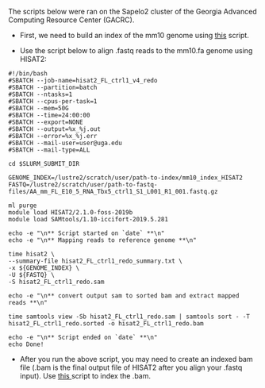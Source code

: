 
The scripts below were ran on the Sapelo2 cluster of the Georgia Advanced Computing Resource Center (GACRC).

 - First, we need to build an index of the mm10 genome using [this](https://github.com/gene-drive/Tbx5-forelimb-genital/blob/main/Scripts/HISAT2/HISAT2_build_index_mm10.sh) script.

 - Use the script below to align .fastq reads to the mm10.fa genome using HISAT2:

```
#!/bin/bash
#SBATCH --job-name=hisat2_FL_ctrl1_v4_redo
#SBATCH --partition=batch
#SBATCH --ntasks=1
#SBATCH --cpus-per-task=1
#SBATCH --mem=50G
#SBATCH --time=24:00:00
#SBATCH --export=NONE
#SBATCH --output=%x_%j.out
#SBATCH --error=%x_%j.err
#SBATCH --mail-user=user@uga.edu 
#SBATCH --mail-type=ALL

cd $SLURM_SUBMIT_DIR

GENOME_INDEX=/lustre2/scratch/user/path-to-index/mm10_index_HISAT2
FASTQ=/lustre2/scratch/user/path-to-fastq-files/AA_mm_FL_E10_5_RNA_Tbx5_ctrl1_S1_L001_R1_001.fastq.gz

ml purge
module load HISAT2/2.1.0-foss-2019b
module load SAMtools/1.10-iccifort-2019.5.281

echo -e "\n** Script started on `date` **\n"
echo -e "\n** Mapping reads to reference genome **\n"

time hisat2 \
--summary-file hisat2_FL_ctrl1_redo_summary.txt \
-x ${GENOME_INDEX} \
-U ${FASTQ} \
-S hisat2_FL_ctrl1_redo.sam

echo -e "\n** convert output sam to sorted bam and extract mapped reads **\n"

time samtools view -Sb hisat2_FL_ctrl1_redo.sam | samtools sort - -T hisat2_FL_ctrl1_redo.sorted -o hisat2_FL_ctrl1_redo.bam

echo -e "\n** Script ended on `date` **\n"
echo Done!
```

 - After you run the above script, you may need to create an indexed bam file (.bam is the final output file of HISAT2 after you align your .fastq input). Use [this ](https://github.com/gene-drive/Tbx5-forelimb-genital/blob/main/Scripts/HISAT2/Samtools_index.sh) script to index the .bam.
